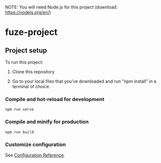 NOTE: You will need Node.js for this project (download: https://nodejs.org/en/)

# fuze-project
## Project setup

To run this project:

1. Clone this repository

2. Go to your local files that you've downloaded and run "npm install" in a terminal of choice.

### Compile and hot-reload for development
```
npm run serve

```

### Compile and minify for production
```
npm run build
```

### Customize configuration
See [Configuration Reference](https://cli.vuejs.org/config/).
